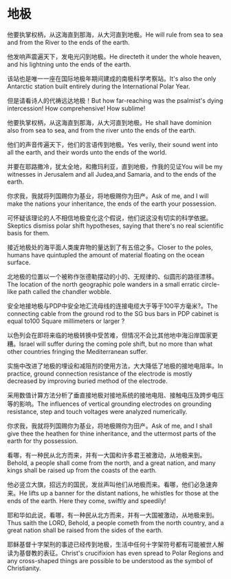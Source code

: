 # 地极

<p><span class="chinese">他要执掌权柄，从这海直到那海，从大河直到地极。</span><span class="english">He will rule from sea to sea and from the River to the ends of the earth.</span></p>

<p><span class="chinese">他发响声震遍天下，发电光闪到地极。</span><span class="english">He directeth it under the whole heaven, and his lightning unto the ends of the earth.</span></p>

<p><span class="chinese">该站也是唯一一座在国际地极年期间建成的南极科学考察站。</span><span class="english">It's also the only Antarctic station built entirely during the International Polar Year.</span></p>

<p><span class="chinese">但是请看诗人的代祷远达地极！</span><span class="english">But how far-reaching was the psalmist's dying intercession! How comprehensive! How sublime!</span></p>

<p><span class="chinese">他要执掌权柄，从这海直到那海，从大河直到地极。</span><span class="english">He shall have dominion also from sea to sea, and from the river unto the ends of the earth.</span></p>

<p><span class="chinese">他们的声音传遍天下，他们的言语传到地极。</span><span class="english">Yes verily, their sound went into all the earth, and their words unto the ends of the world.</span></p>

<p><span class="chinese">并要在耶路撒冷，犹太全地，和撒玛利亚，直到地极，作我的见证</span><span class="english">You will be my witnesses in Jerusalem and all Judea,and Samaria, and to the ends of the earth.</span></p>

<p><span class="chinese">你求我，我就将列国赐你为基业，将地极赐你为田产。</span><span class="english">Ask of me, and I will make the nations your inheritance, the ends of the earth your possession.</span></p>

<p><span class="chinese">可怀疑该理论的人不相信地极变化这个假说，他们说这没有切实的科学依据。</span><span class="english">Skeptics dismiss polar shift hypotheses, saying that there's no real scientific basis for them.</span></p>

<p><span class="chinese">接近地极处的海平面人类废弃物的量达到了有五倍之多。</span><span class="english">Closer to the poles, humans have quintupled the amount of material floating on the ocean surface.</span></p>

<p><span class="chinese">北地极的位置以一个被称作张德勒摆动的小的、无规律的、似圆形的路径漂移。</span><span class="english">The location of the north geographic pole wanders in a small erratic circle-like path called the chandler wobble.</span></p>

<p><span class="chinese">安全地接地极与PDP中安全地汇流母线的连接电缆大于等于100平方毫米?。</span><span class="english">The connecting cable from the ground rod to the SG bus bars in PDP cabinet is equal to100 Square millimeters or larger ?</span></p>

<p><span class="chinese">以色列会在即将来临的地极转换中受苦难，但情况不会比其他地中海沿岸国家更糟。</span><span class="english">Israel will suffer during the coming pole shift, but no more than what other countries fringing the Mediterranean suffer.</span></p>

<p><span class="chinese">实施中改进了地极的埋设和减阻剂的使用方法，大大降低了地极的接地电阻率。</span><span class="english">In practice, ground connection resistance of the electrode is mostly decreased by improving buried method of the electrode.</span></p>

<p><span class="chinese">采用数值计算方法分析了垂直接地极对接地系统的接地电阻、接触电压及跨步电压等的影响。</span><span class="english">The influences of vertical grounding electrodes on grounding resistance, step and touch voltages were analyzed numerically.</span></p>

<p><span class="chinese">你求我，我就将列国赐你为基业，将地极赐你为田产。</span><span class="english">Ask of me, and I shall give thee the heathen for thine inheritance, and the uttermost parts of the earth for thy possession.</span></p>

<p><span class="chinese">看哪，有一种民从北方而来，并有一大国和许多君王被激动，从地极来到。</span><span class="english">Behold, a people shall come from the north, and a great nation, and many kings shall be raised up from the coasts of the earth.</span></p>

<p><span class="chinese">他必竖立大旗，招远方的国民，发丝声叫他们从地极而来。看哪，他们必急速奔来。</span><span class="english">He lifts up a banner for the distant nations, he whistles for those at the ends of the earth. Here they come, swiftly and speedily!</span></p>

<p><span class="chinese">耶和华如此说，看哪，有一种民从北方而来，并有一大国被激动，从地极来到。</span><span class="english">Thus saith the LORD, Behold, a people cometh from the north country, and a great nation shall be raised from the sides of the earth.</span></p>

<p><span class="chinese">耶稣基督十字架刑的事迹已经传到地极，生活中任何十字架符号都有可能被世人解读为基督教的表征。</span><span class="english">Christ's crucifixion has even spread to Polar Regions and any cross-shaped things are possible to be understood as the symbol of Christianity.</span></p>

